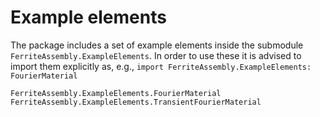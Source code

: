 # Example elements
The package includes a set of example elements inside the submodule `FerriteAssembly.ExampleElements`.
In order to use these it is advised to import them explicitly as, e.g.,
`import FerriteAssembly.ExampleElements: FourierMaterial`

```@docs
FerriteAssembly.ExampleElements.FourierMaterial
FerriteAssembly.ExampleElements.TransientFourierMaterial
```